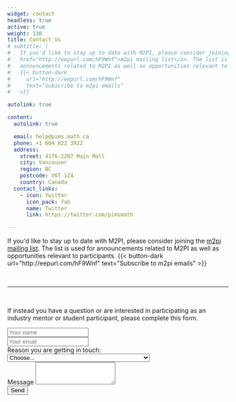 ```yaml
---
widget: contact
headless: true
active: true
weight: 130
title: Contact Us
# subtitle: |
#   If you'd like to stay up to date with M2PI, please consider joining the <a
#   href="http://eepurl.com/hF9Wnf">m2pi mailing list</a>. The list is used for
#   announcements related to M2PI as well as opportunities relevant to participants.
#   {{< button-dark
#     url="http://eepurl.com/hF9Wnf"
#     text="Subscribe to m2pi emails"
#   >}}

autolink: true

content:
  autolink: true

  email: help@pims.math.ca
  phone: +1 604 822 3922
  address:
    street: 4176-2207 Main Mall
    city: Vancouver
    region: BC
    postcode: V6T 1Z4
    country: Canada
  contact_links:
    - icon: twitter
      icon_pack: fab
      name: Twitter
      link: https://twitter.com/pimsmath

---
```

<p>If you'd like to stay up to date with M2PI, please consider joining the <a
href="http://eepurl.com/hF9Wnf">m2pi mailing list</a>. The list is used for
announcements related to M2PI as well as opportunities relevant to participants.
{{< button-dark
  url="http://eepurl.com/hF9Wnf"
  text="Subscribe to m2pi emails"
>}}


<p>&nbsp;</p>
<hr>
<p>&nbsp;</p>
<p>
If instead you have a question or are interested in participating as an industry
mentor or student participant, please complete this form.  </p>

<form name="contact" method="POST" data-netlify="true">
  <div class="form-group">
    <input type="text" class="form-control" id="contactName" aria-describedby="contactHelp" placeholder="Your name">
  </div>
  <div class="form-group">
    <input type="text" class="form-control" id="contactEmail" aria-describedby="contactHelp" placeholder="Your email">
  </div>
  <div class="form-group">
    <label for="roleSelect">Reason you are getting in touch:</label>
    <select class="form-control" id="roleSelect">
      <option selected disabled>Choose...</option>
      <option>I have a question</option>
      <option>I'm interested in participating as an Industry Mentor</option>
      <option>I'm interested in participating as a Trainee</option>
    </select>
  </div>
  <div class="form-group">
    <label for="contactMessage">Message</label>
    <textarea class="form-control" id="contactMessage" rows="3"></textarea>
  </div>
  <button type="submit" class="btn btn-primary">Send</button>
</form>

